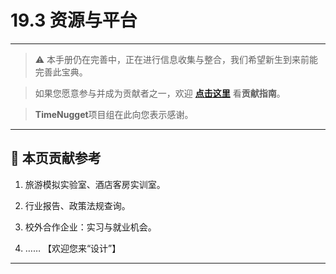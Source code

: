 # 19.3 资源与平台

---

> ⚠️ 本手册仍在完善中，正在进行信息收集与整合，我们希望新生到来前能完善此宝典。  

> 如果您愿意参与并成为贡献者之一，欢迎 **[点击这里](/CONTRIBUTING.md)** 看**贡献指南**。

> **TimeNugget**项目组在此向您表示感谢。

---

## 📌 本页贡献参考

1. 旅游模拟实验室、酒店客房实训室。

2. 行业报告、政策法规查询。

3. 校外合作企业：实习与就业机会。

4. ……  【欢迎您来“设计”】

---
